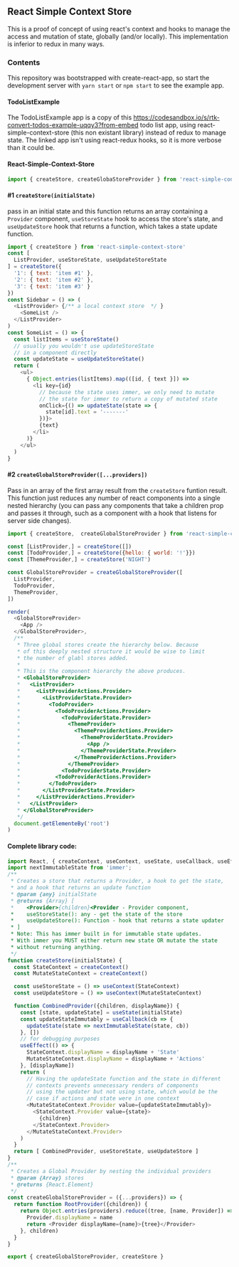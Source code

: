 ## React Simple Context Store

This is a proof of concept of using react's context and hooks to manage the access and mutation of state, globally (and/or locally).
This implementation is inferior to redux in many ways.

### Contents

This repository was bootstrapped with create-react-app, so start the
development server with `yarn start` or `npm start` to see the example app.

#### TodoListExample

The TodoListExample app is a copy
of this https://codesandbox.io/s/rtk-convert-todos-example-uqqy3?from-embed
todo list app, using react-simple-context-store (this non existant library) instead of redux to manage state. The linked app isn't using react-redux hooks, so it is more verbose than it could be.

#### React-Simple-Context-Store

```js
import { createStore, createGlobaStoreProvider } from 'react-simple-context-store'
```


#### #1 `createStore(initialState)`
pass in an initial state and this function returns an array containing a `Provider` component, `useStoreState` hook to access the store's state, and `useUpdateStore` hook that returns a function, which takes a state update function.

```js
import { createStore } from 'react-simple-context-store'
const [
  ListProvider, useStoreState, useUpdateStoreState
] = createStore({
  '1': { text: 'item #1' },
  '2': { text: 'item #2' },
  '3': { text: 'item #3' }
})
const Sidebar = () => (
  <ListProvider> {/** a local context store  */ }
    <SomeList />
  </ListProvider>
)
const SomeList = () => {
  const listItems = useStoreState()
  // usually you wouldn't use updateStoreState
  // in a component directly
  const updateState = useUpdateStoreState()
  return (
    <ul>
      { Object.entries(listItems).map(([id, { text }]) => 
        <li key={id}
          // because the state uses immer, we only need to mutate
          // the state for immer to return a copy of mutated state
          onClick={() => updateState(state => {
            state[id].text = '-------'
          })}>
          {text}
        </li>
      )}
    </ul>
  )
}
```

#### #2 `createGlobalStoreProvider([...providers])` 
Pass in an array of the first array result from the `createStore` funtion result. This function just reduces any number of react components into a single nested hierarchy (you can pass any components that take a children prop and passes it through, such as a component with a hook that listens for server side changes).

```js
import { createStore,  createGlobalStoreProvider } from 'react-simple-context-store'

const [ListProvider,] = createStore([])
const [TodoProvider,] = createStore({hello: { world: '!'}})
const [ThemeProvider,] = createStore('NIGHT')

const GlobalStoreProvider = createGlobalStoreProvider([
  ListProvider,
  TodoProvider,
  ThemeProvider,
])

render(
  <GlobalStoreProvider>
    <App />
  </GlobalStoreProvider>,
  /**
   * Three global stores create the hierarchy below. Because
   * of this deeply nested structure it would be wise to limit
   * the number of glabl stores added.
   * 
   * This is the component hierarchy the above produces.
   * <GlobalStoreProvider>
   *   <ListProvider>
   *     <ListProviderActions.Provider>
   *       <ListProviderState.Provider>
   *         <TodoProvider>
   *           <TodoProviderActions.Provider>
   *             <TodoProviderState.Provider>
   *               <ThemeProvider>
   *                 <ThemeProviderActions.Provider>
   *                   <ThemeProviderState.Provider>
   *                     <App />
   *                   </ThemeProviderState.Provider>
   *                 </ThemeProviderActions.Provider>
   *               </ThemeProvider>
   *             <TodoProviderState.Provider>
   *           <TodoProviderActions.Provider>
   *         </TodoProvider>
   *       </ListProviderState.Provider>
   *     </ListProviderActions.Provider>
   *   </ListProvider>
   * </GlobalStoreProvider>
   */
  document.getElementeBy('root')
)
```
#### Complete library code:

```js
import React, { createContext, useContext, useState, useCallback, useEffect } from 'react';
import nextImmutableState from 'immer';
/**
 * Creates a store that returns a Provider, a hook to get the state,
 * and a hook that returns an update function
 * @param {any} initialState
 * @returns {Array} [
 *    <Provider>{children}<Provider - Provider component,
 *    useStoreState(): any - get the state of the store
 *    useUpdateStore(): Function - hook that returns a state updater
 * ]
 * Note: This has immer built in for immutable state updates.
 * With immer you MUST either return new state OR mutate the state
 * without returning anything.
 */
function createStore(initialState) {
  const StateContext = createContext()
  const MutateStateContext = createContext()

  const useStoreState = () => useContext(StateContext)
  const useUpdateStore = () => useContext(MutateStateContext)

  function CombinedProvider({children, displayName}) {
    const [state, updateState] = useState(initialState)
    const updateStateImmutably = useCallback(cb => {
      updateState(state => nextImmutableState(state, cb))
    }, [])
    // for debugging purposes
    useEffect(() => {
      StateContext.displayName = displayName + 'State'
      MutateStateContext.displayName = displayName + 'Actions'
    }, [displayName])
    return ( 
      // Having the updateState function and the state in different
      // contexts prevents unnecessary renders of components
      // using the updater but not using state, which would be the 
      // case if actions and state were in one context
      <MutateStateContext.Provider value={updateStateImmutably}>
        <StateContext.Provider value={state}>
          {children}
        </StateContext.Provider>
      </MutateStateContext.Provider>
    )
  }
  return [ CombinedProvider, useStoreState, useUpdateStore ]
}
/**
 * Creates a Global Provider by nesting the individual providers
 * @param {Array} stores 
 * @returns {React.Element}
 */
const createGlobalStoreProvider = ({...providers}) => {
  return function RootProvider({children}) {
    return Object.entries(providers).reduce((tree, [name, Provider]) => {
      Provider.displayName = name
      return <Provider displayName={name}>{tree}</Provider>
    }, children)
  }
}

export { createGlobalStoreProvider, createStore }
```